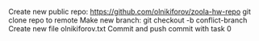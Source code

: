 Create new public repo: https://github.com/olnikiforov/zoola-hw-repo
git clone repo to remote
Make new branch: git checkout -b conflict-branch 
Create new file olnikiforov.txt
Commit and push commit with task 0
